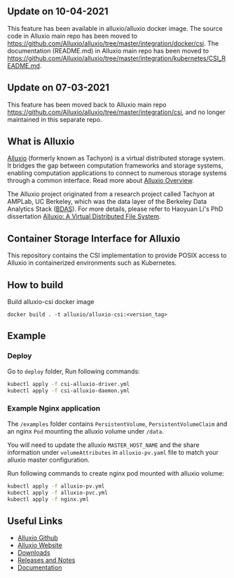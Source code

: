 ## Update on 10-04-2021
This feature has been available in alluxio/alluxio docker image.
The source code in Alluxio main repo has been moved to https://github.com/Alluxio/alluxio/tree/master/integration/docker/csi.
The documentation (README.md) in Alluxio main repo has been moved to https://github.com/Alluxio/alluxio/tree/master/integration/kubernetes/CSI_README.md.

## Update on 07-03-2021
This feature has been moved back to Alluxio main repo https://github.com/Alluxio/alluxio/tree/master/integration/csi,
and no longer maintained in this separate repo.

## What is Alluxio
[Alluxio](https://www.alluxio.io) (formerly known as Tachyon)
is a virtual distributed storage system. It bridges the gap between
computation frameworks and storage systems, enabling computation applications to connect to
numerous storage systems through a common interface. Read more about
[Alluxio Overview](https://docs.alluxio.io/os/user/stable/en/Overview.html).

The Alluxio project originated from a research project called Tachyon at AMPLab, UC Berkeley,
which was the data layer of the Berkeley Data Analytics Stack ([BDAS](https://amplab.cs.berkeley.edu/bdas/)).
For more details, please refer to Haoyuan Li's PhD dissertation
[Alluxio: A Virtual Distributed File System](https://www2.eecs.berkeley.edu/Pubs/TechRpts/2018/EECS-2018-29.html).

## Container Storage Interface for Alluxio

This repository contains the CSI implementation to provide POSIX access to Alluxio in
containerized environments such as Kubernetes.

## How to build

Build alluxio-csi docker image

`docker build . -t alluxio/alluxio-csi:<version_tag>`

## Example

### Deploy

Go to `deploy` folder, Run following commands:
```bash
kubectl apply -f csi-alluxio-driver.yml
kubectl apply -f csi-alluxio-daemon.yml
``` 

### Example Nginx application
The `/examples` folder contains `PersistentVolume`, `PersistentVolumeClaim` and an nginx `Pod` mounting the alluxio volume under `/data`.

You will need to update the alluxio `MASTER_HOST_NAME` and the share information under `volumeAttributes` in `alluxio-pv.yaml` file to match your alluxio master configuration.

Run following commands to create nginx pod mounted with alluxio volume:
```bash
kubectl apply -f alluxio-pv.yml
kubectl apply -f alluxio-pvc.yml
kubectl apply -f nginx.yml
```

## Useful Links

- [Alluxio Github](https://github.com/Alluxio/alluxio)
- [Alluxio Website](https://www.alluxio.io/)
- [Downloads](https://www.alluxio.io/download)
- [Releases and Notes](https://www.alluxio.io/download/releases/)
- [Documentation](https://www.alluxio.io/docs/)
